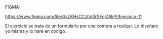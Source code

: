 FIGMA:

https://www.figma.com/file/4yLKHsCCz0d3rSFgjZ6kPI/Ejercicio-11


El ejercicio se trata de un formulario por una compra a realizar. Lo diseñare yo misma y lo haré en codigo.